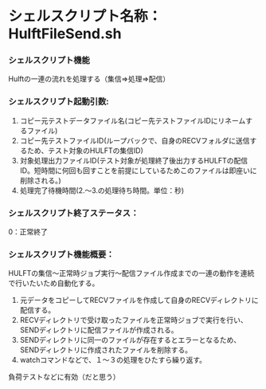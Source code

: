 # シェルスクリプト名称：HulftFileSend.sh  

### シェルスクリプト機能
Hulftの一連の流れを処理する（集信⇒処理⇒配信）  

### シェルスクリプト起動引数:   
1. コピー元テストデータファイル名(コピー先テストファイルIDにリネームするファイル)  
1. コピー先テストファイルID(ループバックで、自身のRECVフォルダに送信するため、テスト対象のHULFTの集信ID)
1. 対象処理出力ファイルID(テスト対象が処理終了後出力するHULFTの配信ID。短時間に何回も回すことを前提にしているためこのファイルは即座いに削除される。)
1. 処理完了待機時間(2.～3.の処理待ち時間。単位：秒)

### シェルスクリプト終了ステータス：
0：正常終了

### シェルスクリプト機能概要：
HULFTの集信～正常時ジョブ実行～配信ファイル作成までの一連の動作を連続で行いたいため自動化する。
1. 元データをコピーしてRECVファイルを作成して自身のRECVディレクトリに配信する。
1. RECVディレクトリで受け取ったファイルを正常時ジョブで実行を行い、SENDディレクトリに配信ファイルが作成される。
1. SENDディレクトリに同一のファイルが存在するとエラーとなるため、SENDディレクトリに作成されたファイルを削除する。
1. watchコマンドなどで、１～３の処理をひたすら繰り返す。

負荷テストなどに有効（だと思う）
